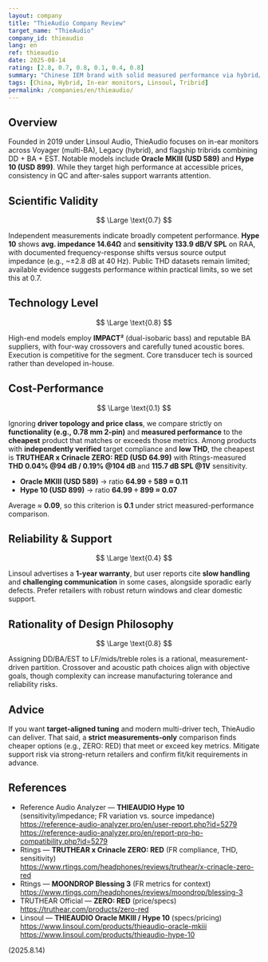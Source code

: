 ```yaml
---
layout: company
title: "ThieAudio Company Review"
target_name: "ThieAudio"
company_id: thieaudio
lang: en
ref: thieaudio
date: 2025-08-14
rating: [2.8, 0.7, 0.8, 0.1, 0.4, 0.8]
summary: "Chinese IEM brand with solid measured performance via hybrid/tribrid designs. However, when compared strictly on measured performance alone, cheaper alternatives undercut it, and QC/support consistency remains a concern."
tags: [China, Hybrid, In-ear monitors, Linsoul, Tribrid]
permalink: /companies/en/thieaudio/
---
```

## Overview

Founded in 2019 under Linsoul Audio, ThieAudio focuses on in-ear monitors across Voyager (multi-BA), Legacy (hybrid), and flagship tribrids combining DD + BA + EST. Notable models include **Oracle MKIII (USD 589)** and **Hype 10 (USD 899)**. While they target high performance at accessible prices, consistency in QC and after-sales support warrants attention.

## Scientific Validity

$$ \Large \text{0.7} $$

Independent measurements indicate broadly competent performance. **Hype 10** shows **avg. impedance 14.64Ω** and **sensitivity 133.9 dB/V SPL** on RAA, with documented frequency-response shifts versus source output impedance (e.g., ~±2.8 dB at 40 Hz). Public THD datasets remain limited; available evidence suggests performance within practical limits, so we set this at 0.7.

## Technology Level

$$ \Large \text{0.8} $$

High-end models employ **IMPACT²** (dual-isobaric bass) and reputable BA suppliers, with four-way crossovers and carefully tuned acoustic bores. Execution is competitive for the segment. Core transducer tech is sourced rather than developed in-house.

## Cost-Performance

$$ \Large \text{0.1} $$

Ignoring **driver topology and price class**, we compare strictly on **functionality (e.g., 0.78 mm 2-pin)** and **measured performance** to the **cheapest** product that matches or exceeds those metrics. Among products with **independently verified** target compliance and **low THD**, the cheapest is **TRUTHEAR x Crinacle ZERO: RED (USD 64.99)** with Rtings-measured **THD 0.04% @94 dB / 0.19% @104 dB** and **115.7 dB SPL @1V** sensitivity.

- **Oracle MKIII (USD 589)** → ratio **64.99 ÷ 589 ≈ 0.11**  
- **Hype 10 (USD 899)** → ratio **64.99 ÷ 899 ≈ 0.07**

Average ≈ **0.09**, so this criterion is **0.1** under strict measured-performance comparison.

## Reliability & Support

$$ \Large \text{0.4} $$

Linsoul advertises a **1-year warranty**, but user reports cite **slow handling** and **challenging communication** in some cases, alongside sporadic early defects. Prefer retailers with robust return windows and clear domestic support.

## Rationality of Design Philosophy

$$ \Large \text{0.8} $$

Assigning DD/BA/EST to LF/mids/treble roles is a rational, measurement-driven partition. Crossover and acoustic path choices align with objective goals, though complexity can increase manufacturing tolerance and reliability risks.

## Advice

If you want **target-aligned tuning** and modern multi-driver tech, ThieAudio can deliver. That said, a **strict measurements-only** comparison finds cheaper options (e.g., ZERO: RED) that meet or exceed key metrics. Mitigate support risk via strong-return retailers and confirm fit/kit requirements in advance.

## References

- Reference Audio Analyzer — **THIEAUDIO Hype 10** (sensitivity/impedance; FR variation vs. source impedance)  
  https://reference-audio-analyzer.pro/en/user-report.php?id=5279  
  https://reference-audio-analyzer.pro/en/report-pro-hp-compatibility.php?id=5279
- Rtings — **TRUTHEAR x Crinacle ZERO: RED** (FR compliance, THD, sensitivity)  
  https://www.rtings.com/headphones/reviews/truthear/x-crinacle-zero-red
- Rtings — **MOONDROP Blessing 3** (FR metrics for context)  
  https://www.rtings.com/headphones/reviews/moondrop/blessing-3
- TRUTHEAR Official — **ZERO: RED** (price/specs)  
  https://truthear.com/products/zero-red
- Linsoul — **THIEAUDIO Oracle MKIII / Hype 10** (specs/pricing)  
  https://www.linsoul.com/products/thieaudio-oracle-mkiii  
  https://www.linsoul.com/products/thieaudio-hype-10

(2025.8.14)

